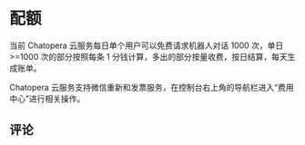 # 配额

当前 Chatopera 云服务每日单个用户可以免费请求机器人对话 1000 次，单日>=1000 次的部分按照每条 1 分钱计算，多出的部分按量收费，按日结算，每天生成账单。

Chatopera 云服务支持微信重新和发票服务，在控制台右上角的导航栏进入“费用中心”进行相关操作。

## 评论

<script src="https://utteranc.es/client.js"
        repo="chatopera/docs"
        issue-term="pathname"
        label="Comment"
        theme="github-light"
        crossorigin="anonymous"
        async>
</script>
